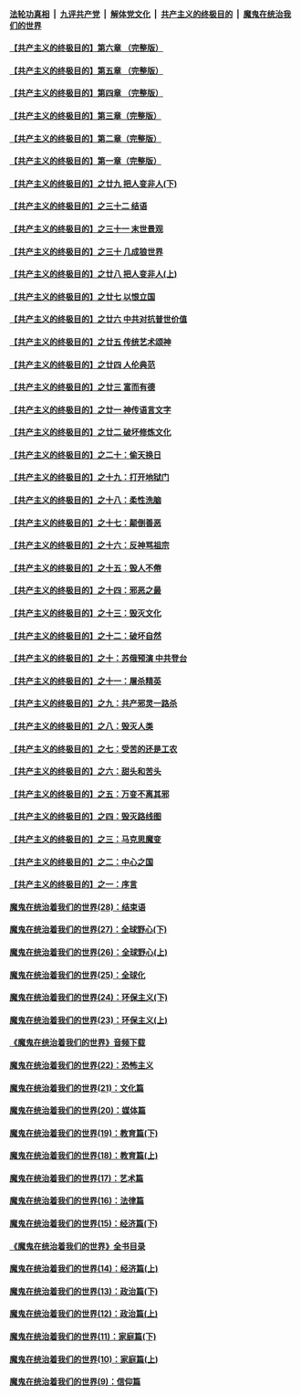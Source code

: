 ####  [法轮功真相](../../../../basic/blob/master/README.md?t=11130213) &nbsp;|&nbsp; [九评共产党](../../../../9ping.md/blob/master/README.md?t=11130213) &nbsp;|&nbsp; [解体党文化](../../../../jtdwh.md/blob/master/README.md?t=11130213)  &nbsp;|&nbsp; [共产主义的终极目的](../../../../gczydzjmd.md/blob/master/README.md?t=11130213) &nbsp;|&nbsp; [魔鬼在统治我们的世界](../../../../mgztzwmdsj.md/blob/master/README.md?t=11130213) 

#### [【共产主义的终极目的】第六章 （完整版）](../pages/nsc422/n11428913.md?t=11130213) 

#### [【共产主义的终极目的】第五章 （完整版）](../pages/nsc422/n11428912.md?t=11130213) 

#### [【共产主义的终极目的】第四章 （完整版）](../pages/nsc422/n11428907.md?t=11130213) 

#### [【共产主义的终极目的】第三章（完整版）](../pages/nsc422/n11428848.md?t=11130213) 

#### [【共产主义的终极目的】第二章（完整版）](../pages/nsc422/n11428831.md?t=11130213) 

#### [【共产主义的终极目的】第一章（完整版）](../pages/nsc422/n11417651.md?t=11130213) 

#### [【共产主义的终极目的】之廿九 把人变非人(下)](../pages/nsc422/n11344140.md?t=11130213) 

#### [【共产主义的终极目的】之三十二 结语](../pages/nsc422/n11360535.md?t=11130213) 

#### [【共产主义的终极目的】之三十一 末世景观](../pages/nsc422/n11351129.md?t=11130213) 

#### [【共产主义的终极目的】之三十 几成狼世界](../pages/nsc422/n11348280.md?t=11130213) 

#### [【共产主义的终极目的】之廿八 把人变非人(上)](../pages/nsc422/n11340492.md?t=11130213) 

#### [【共产主义的终极目的】之廿七 以恨立国](../pages/nsc422/n11336944.md?t=11130213) 

#### [【共产主义的终极目的】之廿六 中共对抗普世价值](../pages/nsc422/n11324785.md?t=11130213) 

#### [【共产主义的终极目的】之廿五 传统艺术颂神](../pages/nsc422/n11296396.md?t=11130213) 

#### [【共产主义的终极目的】之廿四 人伦典范](../pages/nsc422/n11296397.md?t=11130213) 

#### [【共产主义的终极目的】之廿三 富而有德](../pages/nsc422/n11283598.md?t=11130213) 

#### [【共产主义的终极目的】之廿一 神传语言文字](../pages/nsc422/n11263265.md?t=11130213) 

#### [【共产主义的终极目的】之廿二 破坏修炼文化](../pages/nsc422/n11245728.md?t=11130213) 

#### [【共产主义的终极目的】之二十：偷天换日](../pages/nsc422/n11238846.md?t=11130213) 

#### [【共产主义的终极目的】之十九：打开地狱门](../pages/nsc422/n11206376.md?t=11130213) 

#### [【共产主义的终极目的】之十八：柔性洗脑](../pages/nsc422/n11199994.md?t=11130213) 

#### [【共产主义的终极目的】之十七：颠倒善恶](../pages/nsc422/n11179782.md?t=11130213) 

#### [【共产主义的终极目的】之十六：反神骂祖宗](../pages/nsc422/n11166798.md?t=11130213) 

#### [【共产主义的终极目的】之十五：毁人不倦](../pages/nsc422/n11166792.md?t=11130213) 

#### [【共产主义的终极目的】之十四：邪恶之最](../pages/nsc422/n11150249.md?t=11130213) 

#### [【共产主义的终极目的】之十三：毁灭文化](../pages/nsc422/n11135227.md?t=11130213) 

#### [【共产主义的终极目的】之十二：破坏自然](../pages/nsc422/n11135214.md?t=11130213) 

#### [【共产主义的终极目的】之十：苏俄预演 中共登台](../pages/nsc422/n11118424.md?t=11130213) 

#### [【共产主义的终极目的】之十一：屠杀精英](../pages/nsc422/n11118442.md?t=11130213) 

#### [【共产主义的终极目的】之九：共产邪灵一路杀](../pages/nsc422/n11114139.md?t=11130213) 

#### [【共产主义的终极目的】之八：毁灭人类](../pages/nsc422/n11108503.md?t=11130213) 

#### [【共产主义的终极目的】之七：受苦的还是工农](../pages/nsc422/n11101809.md?t=11130213) 

#### [【共产主义的终极目的】之六：甜头和苦头](../pages/nsc422/n11096971.md?t=11130213) 

#### [【共产主义的终极目的】之五：万变不离其邪](../pages/nsc422/n11091285.md?t=11130213) 

#### [【共产主义的终极目的】之四：毁灭路线图](../pages/nsc422/n11086284.md?t=11130213) 

#### [【共产主义的终极目的】之三：马克思魔变](../pages/nsc422/n11061941.md?t=11130213) 

#### [【共产主义的终极目的】之二：中心之国](../pages/nsc422/n11047728.md?t=11130213) 

#### [【共产主义的终极目的】之一：序言](../pages/nsc422/n11086077.md?t=11130213) 

#### [魔鬼在统治着我们的世界(28)：结束语](../pages/nsc422/n10936246.md?t=11130213) 

#### [魔鬼在统治着我们的世界(27)：全球野心(下)](../pages/nsc422/n10928319.md?t=11130213) 

#### [魔鬼在统治着我们的世界(26)：全球野心(上)](../pages/nsc422/n10900318.md?t=11130213) 

#### [魔鬼在统治着我们的世界(25)：全球化](../pages/nsc422/n10788205.md?t=11130213) 

#### [魔鬼在统治着我们的世界(24)：环保主义(下)](../pages/nsc422/n10695307.md?t=11130213) 

#### [魔鬼在统治着我们的世界(23)：环保主义(上)](../pages/nsc422/n10688613.md?t=11130213) 

#### [《魔鬼在统治着我们的世界》音频下载](../pages/nsc422/n10635553.md?t=11130213) 

#### [魔鬼在统治着我们的世界(22)：恐怖主义](../pages/nsc422/n10614727.md?t=11130213) 

#### [魔鬼在统治着我们的世界(21)：文化篇](../pages/nsc422/n10597706.md?t=11130213) 

#### [魔鬼在统治着我们的世界(20)：媒体篇](../pages/nsc422/n10586579.md?t=11130213) 

#### [魔鬼在统治着我们的世界(19)：教育篇(下)](../pages/nsc422/n10564808.md?t=11130213) 

#### [魔鬼在统治着我们的世界(18)：教育篇(上)](../pages/nsc422/n10526970.md?t=11130213) 

#### [魔鬼在统治着我们的世界(17)：艺术篇](../pages/nsc422/n10499093.md?t=11130213) 

#### [魔鬼在统治着我们的世界(16)：法律篇](../pages/nsc422/n10485969.md?t=11130213) 

#### [魔鬼在统治着我们的世界(15)：经济篇(下)](../pages/nsc422/n10469975.md?t=11130213) 

#### [《魔鬼在统治着我们的世界》全书目录](../pages/nsc422/n10464261.md?t=11130213) 

#### [魔鬼在统治着我们的世界(14)：经济篇(上)](../pages/nsc422/n10457370.md?t=11130213) 

#### [魔鬼在统治着我们的世界(13)：政治篇(下)](../pages/nsc422/n10448270.md?t=11130213) 

#### [魔鬼在统治着我们的世界(12)：政治篇(上)](../pages/nsc422/n10444576.md?t=11130213) 

#### [魔鬼在统治着我们的世界(11)：家庭篇(下)](../pages/nsc422/n10440961.md?t=11130213) 

#### [魔鬼在统治着我们的世界(10)：家庭篇(上)](../pages/nsc422/n10435448.md?t=11130213) 

#### [魔鬼在统治着我们的世界(9)：信仰篇](../pages/nsc422/n10432159.md?t=11130213) 

